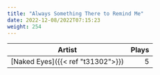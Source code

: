 ```yaml
---
title: "Always Something There to Remind Me"
date: 2022-12-08/2022T07:15:23
weight: 254
---
```




 Artist | Plays 
----- | -----:
[Naked Eyes]({{< ref "t31302">}}) | 5
